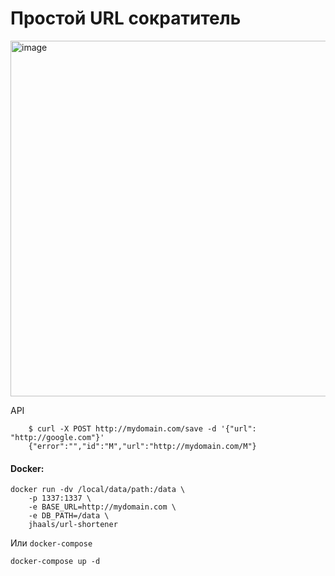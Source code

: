 # Простой URL сократитель

<img width="1090" height="569" alt="image" src="https://github.com/user-attachments/assets/b79f6107-4041-483d-ab1b-f0f912f8754c" />

API

        $ curl -X POST http://mydomain.com/save -d '{"url": "http://google.com"}'
        {"error":"","id":"M","url":"http://mydomain.com/M"}

#### Docker:

    docker run -dv /local/data/path:/data \
    	-p 1337:1337 \
    	-e BASE_URL=http://mydomain.com \
    	-e DB_PATH=/data \
    	jhaals/url-shortener

Или `docker-compose`  

    docker-compose up -d
